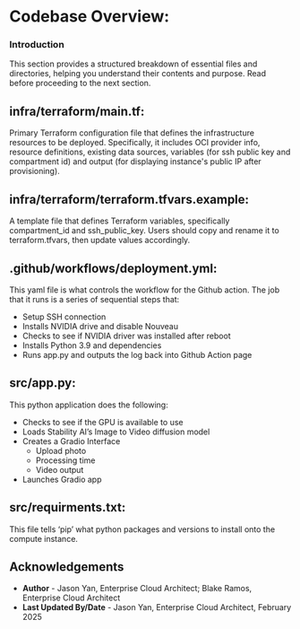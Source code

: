# Codebase Overview:

### Introduction
This section provides a structured breakdown of essential files and directories, helping you understand their contents and purpose. Read before proceeding to the next section.

## infra/terraform/main.tf:
Primary Terraform configuration file that defines the infrastructure resources to be deployed. Specifically, it includes OCI provider info, resource definitions, existing data sources, variables (for ssh public key and compartment id) and output (for displaying instance's public IP after provisioning).

## infra/terraform/terraform.tfvars.example:
A template file that defines Terraform variables, specifically compartment_id and ssh_public_key. Users should copy and rename it to terraform.tfvars, then update values accordingly.

## .github/workflows/deployment.yml:
This yaml file is what controls the workflow for the Github action. The job that it runs is a series of sequential steps that:
* Setup SSH connection
* Installs NVIDIA drive and disable Nouveau
* Checks to see if NVIDIA driver was installed after reboot
* Installs Python 3.9 and dependencies
* Runs app.py and outputs the log back into Github Action page

## src/app.py:
This python application does the following:
* Checks to see if the GPU is available to use
* Loads Stability AI’s Image to Video diffusion model
* Creates a Gradio Interface
    * Upload photo
    * Processing time
    * Video output
* Launches Gradio app

## src/requirments.txt:
This file tells ‘pip’ what python packages and versions to install onto the compute instance. 

## Acknowledgements
* **Author** - Jason Yan, Enterprise Cloud Architect; Blake Ramos, Enterprise Cloud Architect
* **Last Updated By/Date** - Jason Yan, Enterprise Cloud Architect, February 2025
